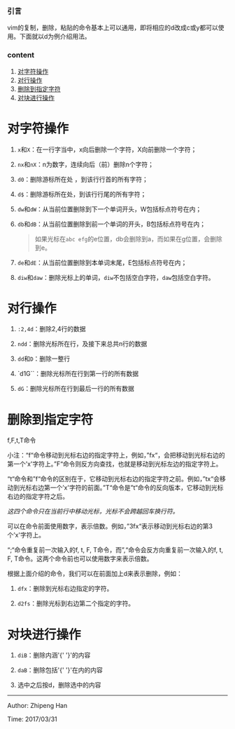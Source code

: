 ### 引言

vim的复制，删除，粘贴的命令基本上可以通用，即将相应的d改成c或y都可以使用。下面就以d为例介绍用法。

### content

1. [对字符操作](#对字符操作)
2. [对行操作](#对行操作)
3. [删除到指定字符](#删除到指定字符)
4. [对块进行操作](#对块进行操作)

# 对字符操作

1. `x`和`X`：在一行字当中，x向后删除一个字符，X向前删除一个字符；

2. `nx`和`nX`：n为数字，连续向后（前）删除n个字符；

1. `d0`：删除游标所在处 ，到该行行首的所有字符；

2. `d$`：删除游标所在处，到该行行尾的所有字符；

3. `dw`和`dW`：从当前位置删除到下一个单词开头，W包括标点符号在内；

4. `db`和`dB`：从当前位置删除到前一个单词的开头，B包括标点符号在内；

   > 如果光标在`abc efg`的e位置，db会删除到a，而如果在g位置，会删除到e。
   
5. `de`和`dE`：从当前位置删除到本单词末尾，E包括标点符号在内；

6. `diw`和`daw`：删除光标上的单词，`diw`不包括空白字符，`daw`包括空白字符。

# 对行操作

1. `:2,4d`：删除2,4行的数据

2. `ndd`：删除光标所在行，及接下来总共n行的数据

3. `dd`和`D`：删除一整行

4. `d1G``：删除光标所在行到第一行的所有数据

5. `dG`：删除光标所在行到最后一行的所有数据

# 删除到指定字符

f,F,t,T命令

小注：“f“命令移动到光标右边的指定字符上，例如，”fx“，会把移动到光标右边的第一个’x'字符上。”F“命令则反方向查找，也就是移动到光标左边的指定字符上。

“t“命令和”f“命令的区别在于，它移动到光标右边的指定字符之前。例如，”tx“会移动到光标右边第一个’x'字符的前面。”T“命令是”t“命令的反向版本，它移动到光标右边的指定字符之后。

*这四个命令只在当前行中移动光标，光标不会跨越回车换行符。*

可以在命令前面使用数字，表示倍数。例如，”3fx“表示移动到光标右边的第3个’x'字符上。

“;“命令重复前一次输入的f, t, F, T命令，而”,“命令会反方向重复前一次输入的f, t, F, T命令。这两个命令前也可以使用数字来表示倍数。

根据上面介绍的命令，我们可以在前面加上d来表示删除，例如：

1. `dfx`：删除到光标右边指定的字符。

2. `d2fs`：删除光标到右边第二个指定的字符。

# 对块进行操作

1. `diB`：删除内涵'{' '}'的内容

2. `daB`：删除包括'{' '}'在内的内容

3. 选中之后按d，删除选中的内容

***

Author: Zhipeng Han

Time: 2017/03/31
